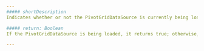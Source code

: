```yaml
---
##### shortDescription
Indicates whether or not the PivotGridDataSource is currently being loaded.

##### return: Boolean
If the PivotGridDataSource is being loaded, it returns true; otherwise, it returns false.

---
```

